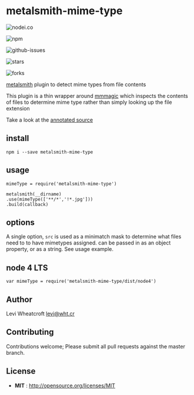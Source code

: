 # metalsmith-mime-type

![nodei.co](https://nodei.co/npm/metalsmith-mime-type.png?downloads=true&downloadRank=true&stars=true)

![npm](https://img.shields.io/npm/v/metalsmith-mime-type.svg)

![github-issues](https://img.shields.io/github/issues/leviwheatcroft/metalsmith-mime-type.svg)

![stars](https://img.shields.io/github/stars/leviwheatcroft/metalsmith-mime-type.svg)

![forks](https://img.shields.io/github/forks/leviwheatcroft/metalsmith-mime-type.svg)

[metalsmith](metalsmith.io) plugin to detect mime types from file contents

This plugin is a thin wrapper around
[mmmagic](https://www.npmjs.com/package/mmmagic) which inspects the contents of
files to determine mime type rather than simply looking up the file extension

Take a look at the
[annotated source](https://leviwheatcroft.github.io/metalsmith-mime-type/lib/index.js.html)

## install

`npm i --save metalsmith-mime-type`

## usage

```
mimeType = require('metalsmith-mime-type')

metalsmith(__dirname)
.use(mimeType(['**/*','!*.jpg']))
.build(callback)
```

## options

A single option, `src` is used as a minimatch mask to determine what files
need to to have mimetypes assigned. can be passed in as an object property,
or as a string. See usage example.

## node 4 LTS

`var mimeType = require('metalsmith-mime-type/dist/node4')`

## Author

Levi Wheatcroft <levi@wht.cr>

## Contributing

Contributions welcome; Please submit all pull requests against the master
branch.

## License

 - **MIT** : http://opensource.org/licenses/MIT

